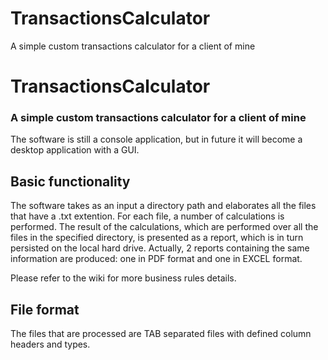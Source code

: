 # TransactionsCalculator

A simple custom transactions calculator for a client of mine
# TransactionsCalculator

### A simple custom transactions calculator for a client of mine

The software is still a console application, but in future it will become a desktop application with a GUI.

## Basic functionality
The software takes as an input a directory path and elaborates all the files that have a .txt extention. For each file, a number of calculations is performed. The result of the calculations, which are performed over all the files in the specified directory, is presented as a report, which is in turn persisted on the local hard drive. Actually, 2 reports containing the same information are produced: one in PDF format and one in EXCEL format.

Please refer to the wiki for more business rules details.


## File format
The files that are processed are TAB separated files with defined column headers and types.